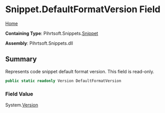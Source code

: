 <a name="_top"></a>

# Snippet\.DefaultFormatVersion Field

[Home](../../../../README.md#_top)

**Containing Type**: Pihrtsoft\.Snippets\.[Snippet](../README.md#_top)

**Assembly**: Pihrtsoft\.Snippets\.dll

## Summary

Represents code snippet default format version\. This field is read\-only\.

```csharp
public static readonly Version DefaultFormatVersion
```

### Field Value

System\.[Version](https://docs.microsoft.com/en-us/dotnet/api/system.version)

